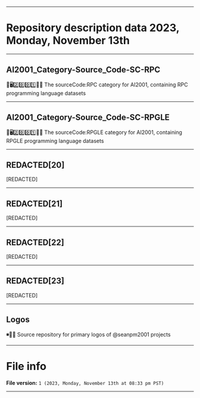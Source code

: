 
***

# Repository description data 2023, Monday, November 13th

---

## AI2001_Category-Source_Code-SC-RPC

🧠️🖥️2️⃣️0️⃣️0️⃣️1️⃣️💾️📜️ The sourceCode:RPC category for AI2001, containing RPC programming language datasets

---

## AI2001_Category-Source_Code-SC-RPGLE

🧠️🖥️2️⃣️0️⃣️0️⃣️1️⃣️💾️📜️ The sourceCode:RPGLE category for AI2001, containing RPGLE programming language datasets

---

## REDACTED[20]

[REDACTED]

---

## REDACTED[21]

[REDACTED]

---

## REDACTED[22]

[REDACTED]

---

## REDACTED[23]

[REDACTED]

---

## Logos

◾️🔰️🔸️ Source repository for primary logos of @seanpm2001 projects

***

# File info

**File version:** `1 (2023, Monday, November 13th at 08:33 pm PST)`

***

